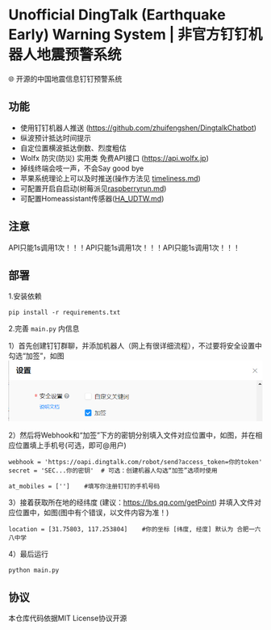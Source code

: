 # Unofficial DingTalk (Earthquake Early) Warning System | 非官方钉钉机器人地震预警系统
🌐 开源的中国地震信息钉钉预警系统

## 功能
- 使用钉钉机器人推送 (https://github.com/zhuifengshen/DingtalkChatbot)
- 纵波预计抵达时间提示
- 自定位置横波抵达倒数、烈度粗估
- Wolfx 防灾(防災) 实用类 免费API接口 (https://api.wolfx.jp)
- 掉线终端会吱一声，不会Say good bye
- 苹果系统理论上可以及时推送(操作方法见 [timeliness.md](timeliness.md))
- 可配置开启自启动(树莓派见[raspberryrun.md](raspberryrun.md))
- 可配置Homeassistant传感器([HA_UDTW.md](homeassistant/HA_UDTW.md))

## 注意

API只能1s调用1次！！！API只能1s调用1次！！！API只能1s调用1次！！！

## 部署
1.安装依赖
```
pip install -r requirements.txt
```

2.完善 `main.py` 内信息

1）首先创建钉钉群聊，并添加机器人（网上有很详细流程），不过要将安全设置中勾选“加签”，如图
![勾选“加签”](pictures/1.png)

2）然后将Webhook和“加签”下方的密钥分别填入文件对应位置中，如图，并在相应位置填上手机号(可选，即可@用户)
```
webhook = 'https://oapi.dingtalk.com/robot/send?access_token=你的token'
secret = 'SEC...你的密钥'  # 可选：创建机器人勾选“加签”选项时使用
```

```
at_mobiles = ['']    #填写你注册钉钉的手机号码
```

3）接着获取所在地的经纬度 (建议：https://lbs.qq.com/getPoint) 并填入文件对应位置中，如图(图中有个错误，以文件内容为准！)
```
location = [31.75803, 117.253804]    #你的坐标 [纬度, 经度] 默认为 合肥一六八中学
```

4）最后运行
```
python main.py
```

## 协议
本仓库代码依据MIT License协议开源
